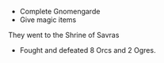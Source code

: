 - Complete Gnomengarde
- Give magic items
  
They went to the Shrine of Savras

- Fought and defeated 8 Orcs and 2 Ogres.
